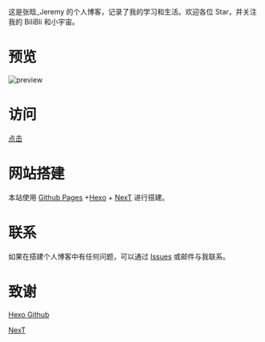 这是张晗_Jeremy 的个人博客，记录了我的学习和生活。欢迎各位 Star，并关注我的 BiliBli 和小宇宙。

# 预览

![preview](https://gitee.com/Jeremy454/pic-go-upload/raw/master/typora/preview.png)

# 访问

[点击](https://hanzhang2566.github.io/)

# 网站搭建

本站使用 [Github Pages](https://pages.github.com/) +[Hexo](https://hexo.io/) + [NexT](https://theme-next.js.org/) 进行搭建。

# 联系

如果在搭建个人博客中有任何问题，可以通过 [Issues](https://github.com/hanzhang2566/hanzhang2566.github.io/issues) 或邮件与我联系。

# 致谢

[Hexo Github](https://github.com/hexojs/hexo)

[NexT](https://github.com/theme-next/hexo-theme-next)

